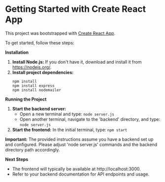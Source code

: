 # Getting Started with Create React App

This project was bootstrapped with [Create React App](https://github.com/facebook/create-react-app).

To get started, follow these steps:

**Installation**

1.  **Install Node.js:** If you don't have it, download and install it from https://nodejs.org/.
2.  **Install project dependencies:**
     ```
     npm install
     npm install express
     npm install nodemailer
     ```

**Running the Project**

1.  **Start the backend server:**
    *   Open a new terminal and type: `node server.js`
    *   Open another terminal, navigate to the 'backend' directory, and type: `node server.js`  
2.  **Start the frontend:** In the initial terminal, type: `npm start` 

**Important:**  The provided instructions assume you have a backend set up and configured. Please adjust 'node server.js' commands and the backend directory path accordingly.

**Next Steps**

*   The frontend will typically be available at http://localhost:3000.
*   Refer to your backend documentation for API endpoints and usage.